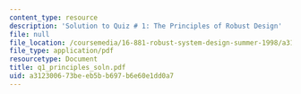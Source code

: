 ```yaml
---
content_type: resource
description: 'Solution to Quiz # 1: The Principles of Robust Design'
file: null
file_location: /coursemedia/16-881-robust-system-design-summer-1998/a312300673beeb5bb697b6e60e1dd0a7_q1_principles_soln.pdf
file_type: application/pdf
resourcetype: Document
title: q1_principles_soln.pdf
uid: a3123006-73be-eb5b-b697-b6e60e1dd0a7
---
```

